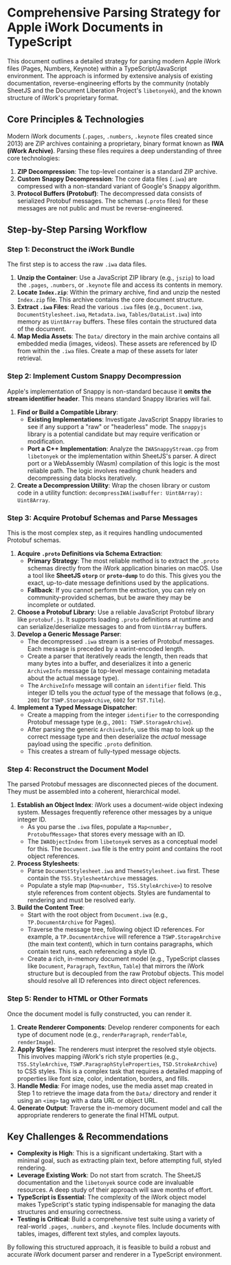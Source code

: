 
# Comprehensive Parsing Strategy for Apple iWork Documents in TypeScript

This document outlines a detailed strategy for parsing modern Apple iWork files (Pages, Numbers, Keynote) within a TypeScript/JavaScript environment. The approach is informed by extensive analysis of existing documentation, reverse-engineering efforts by the community (notably SheetJS and the Document Liberation Project's `libetonyek`), and the known structure of iWork's proprietary format.

## Core Principles & Technologies

Modern iWork documents (`.pages`, `.numbers`, `.keynote` files created since 2013) are ZIP archives containing a proprietary, binary format known as **IWA (iWork Archive)**. Parsing these files requires a deep understanding of three core technologies:

1.  **ZIP Decompression**: The top-level container is a standard ZIP archive.
2.  **Custom Snappy Decompression**: The core data files (`.iwa`) are compressed with a non-standard variant of Google's Snappy algorithm.
3.  **Protocol Buffers (Protobuf)**: The decompressed data consists of serialized Protobuf messages. The schemas (`.proto` files) for these messages are not public and must be reverse-engineered.

## Step-by-Step Parsing Workflow

### Step 1: Deconstruct the iWork Bundle

The first step is to access the raw `.iwa` data files.

1.  **Unzip the Container**: Use a JavaScript ZIP library (e.g., `jszip`) to load the `.pages`, `.numbers`, or `.keynote` file and access its contents in memory.
2.  **Locate `Index.zip`**: Within the primary archive, find and unzip the nested `Index.zip` file. This archive contains the core document structure.
3.  **Extract `.iwa` Files**: Read the various `.iwa` files (e.g., `Document.iwa`, `DocumentStylesheet.iwa`, `Metadata.iwa`, `Tables/DataList.iwa`) into memory as `Uint8Array` buffers. These files contain the structured data of the document.
4.  **Map Media Assets**: The `Data/` directory in the main archive contains all embedded media (images, videos). These assets are referenced by ID from within the `.iwa` files. Create a map of these assets for later retrieval.

### Step 2: Implement Custom Snappy Decompression

Apple's implementation of Snappy is non-standard because it **omits the stream identifier header**. This means standard Snappy libraries will fail.

1.  **Find or Build a Compatible Library**:
    *   **Existing Implementations**: Investigate JavaScript Snappy libraries to see if any support a "raw" or "headerless" mode. The `snappyjs` library is a potential candidate but may require verification or modification.
    *   **Port a C++ Implementation**: Analyze the `IWASnappyStream.cpp` from `libetonyek` or the implementation within SheetJS's parser. A direct port or a WebAssembly (Wasm) compilation of this logic is the most reliable path. The logic involves reading chunk headers and decompressing data blocks iteratively.
2.  **Create a Decompression Utility**: Wrap the chosen library or custom code in a utility function: `decompressIWA(iwaBuffer: Uint8Array): Uint8Array`.

### Step 3: Acquire Protobuf Schemas and Parse Messages

This is the most complex step, as it requires handling undocumented Protobuf schemas.

1.  **Acquire `.proto` Definitions via Schema Extraction**:
    *   **Primary Strategy**: The most reliable method is to extract the `.proto` schemas directly from the iWork application binaries on macOS. Use a tool like **SheetJS `otorp`** or **`proto-dump`** to do this. This gives you the exact, up-to-date message definitions used by the applications.
    *   **Fallback**: If you cannot perform the extraction, you can rely on community-provided schemas, but be aware they may be incomplete or outdated.
2.  **Choose a Protobuf Library**: Use a reliable JavaScript Protobuf library like `protobuf.js`. It supports loading `.proto` definitions at runtime and can serialize/deserialize messages to and from `Uint8Array` buffers.
3.  **Develop a Generic Message Parser**:
    *   The decompressed `.iwa` stream is a series of Protobuf messages. Each message is preceded by a varint-encoded length.
    *   Create a parser that iteratively reads the length, then reads that many bytes into a buffer, and deserializes it into a generic `ArchiveInfo` message (a top-level message containing metadata about the actual message type).
    *   The `ArchiveInfo` message will contain an `identifier` field. This integer ID tells you the *actual* type of the message that follows (e.g., `2001` for `TSWP.StorageArchive`, `6002` for `TST.Tile`).
4.  **Implement a Typed Message Dispatcher**:
    *   Create a mapping from the integer `identifier` to the corresponding Protobuf message type (e.g., `2001: TSWP.StorageArchive`).
    *   After parsing the generic `ArchiveInfo`, use this map to look up the correct message type and then deserialize the *actual* message payload using the specific `.proto` definition.
    *   This creates a stream of fully-typed message objects.

### Step 4: Reconstruct the Document Model

The parsed Protobuf messages are disconnected pieces of the document. They must be assembled into a coherent, hierarchical model.

1.  **Establish an Object Index**: iWork uses a document-wide object indexing system. Messages frequently reference other messages by a unique integer ID.
    *   As you parse the `.iwa` files, populate a `Map<number, ProtobufMessage>` that stores every message with an ID.
    *   The `IWAObjectIndex` from `libetonyek` serves as a conceptual model for this. The `Document.iwa` file is the entry point and contains the root object references.
2.  **Process Stylesheets**:
    *   Parse `DocumentStylesheet.iwa` and `ThemeStylesheet.iwa` first. These contain the `TSS.StylesheetArchive` messages.
    *   Populate a style map (`Map<number, TSS.StyleArchive>`) to resolve style references from content objects. Styles are fundamental to rendering and must be resolved early.
3.  **Build the Content Tree**:
    *   Start with the root object from `Document.iwa` (e.g., `TP.DocumentArchive` for Pages).
    *   Traverse the message tree, following object ID references. For example, a `TP.DocumentArchive` will reference a `TSWP.StorageArchive` (the main text content), which in turn contains paragraphs, which contain text runs, each referencing a style ID.
    *   Create a rich, in-memory document model (e.g., TypeScript classes like `Document`, `Paragraph`, `TextRun`, `Table`) that mirrors the iWork structure but is decoupled from the raw Protobuf objects. This model should resolve all ID references into direct object references.

### Step 5: Render to HTML or Other Formats

Once the document model is fully constructed, you can render it.

1.  **Create Renderer Components**: Develop renderer components for each type of document node (e.g., `renderParagraph`, `renderTable`, `renderImage`).
2.  **Apply Styles**: The renderers must interpret the resolved style objects. This involves mapping iWork's rich style properties (e.g., `TSS.StyleArchive`, `TSWP.ParagraphStyleProperties`, `TSD.StrokeArchive`) to CSS styles. This is a complex task that requires a detailed mapping of properties like font size, color, indentation, borders, and fills.
3.  **Handle Media**: For image nodes, use the media asset map created in Step 1 to retrieve the image data from the `Data/` directory and render it using an `<img>` tag with a data URL or object URL.
4.  **Generate Output**: Traverse the in-memory document model and call the appropriate renderers to generate the final HTML output.

## Key Challenges & Recommendations

*   **Complexity is High**: This is a significant undertaking. Start with a minimal goal, such as extracting plain text, before attempting full, styled rendering.
*   **Leverage Existing Work**: Do not start from scratch. The SheetJS documentation and the `libetonyek` source code are invaluable resources. A deep study of their approach will save months of effort.
*   **TypeScript is Essential**: The complexity of the iWork object model makes TypeScript's static typing indispensable for managing the data structures and ensuring correctness.
*   **Testing is Critical**: Build a comprehensive test suite using a variety of real-world `.pages`, `.numbers`, and `.keynote` files. Include documents with tables, images, different text styles, and complex layouts.

By following this structured approach, it is feasible to build a robust and accurate iWork document parser and renderer in a TypeScript environment.
